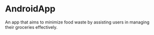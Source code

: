 # AndroidApp
An app that aims to minimize food waste by assisting users in managing their groceries effectively.
